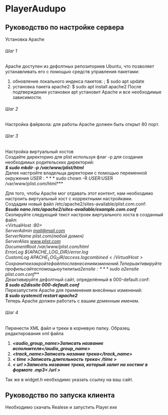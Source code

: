 # PlayerAudupo
## Руководство по настройке сервера
Установка Apache
###### Шаг 1
Apache доступен из дефолтных репозиториев Ubuntu, что позволяет устанавливать его с помощью средств управления пакетами: 
1.	обновление локального индекса пакетов: ; $ sudo apt update
2.	установка пакета apache2: $ sudo apt install apache2
После подтверждения установки apt установит Apache и все необходимые зависимости.
###### Шаг 2
Настройка файрвола: для работы Apache должен быть открыт 80 порт.
###### Шаг 3
Настройка виртуальный хостов   
Создайте директорию для plist используя флаг -p для создания необходимых родительских директорий:  
***$ sudo mkdir -p /var/www/plist/html***  
Далее настройте владельца директории с помощью переменной окружения $USER:  
***$ sudo chown -R $USER:$USER /var/www/plist.com/html***

Для того, чтобы Apache мог отдавать этот контент, нам необходимо настроить виртуальный хост с корректными настройками.    
Cоздадим новый файл /etc/apache2/sites-available/plist.com.conf:    
 ***$sudo nano /etc/apache2/sites-available/example.com.conf***  
Скопируйте следующий текст настроек виртуального хоста в созданный файл:  
<VirtualHost *:80>  
    ServerAdmin mail@mail.com  
    ServerName plist.com(любой домен)  
    ServerAlias www.plist.com  
    DocumentRoot /var/www/plist.com/html  
    ErrorLog ${APACHE_LOG_DIR}/error.log  
    CustomLog ${APACHE_LOG_DIR}/access.log combined  
</VirtualHost>  
Сохраните и закройте файл после внесения изменений.    
Теперь активируйте профиль сайта с помощью утилиты a2ensite:   
***$ sudo a2ensite plist.com.conf***   
Деактивируйте дефолтный сайт, определённый в 000-default.conf:  
***$ sudo a2dissite 000-default.conf***  
Перезапустите Apache для применения внесённых изменений:  
***$ sudo systemctl restart apache2***   
Теперь Apache должен работать с вашим доменным именем.  
###### Шаг 4
Перенести XML файл и треки в корневую папку. 
Образец редактирования xml файла
1.	***<audio_group_name>Записать название исполнителя</audio_group_name>***
2.	***<track_name>Записать назание трека</track_name>***
3.	***< time >Записать длительноcть трека< /time >***
4.	***< url >Записать название трека, который залит на хостинг в формате .mp3< /url >***  

Так же в widget.h необходимо указать ссылку на ваш сайт.

## Руководство по запуска клиента
Необходимо скачать Realese и запустить Player.exe



